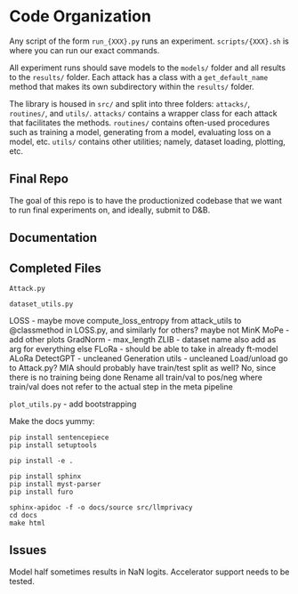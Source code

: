 # Code Organization

Any script of the form `run_{XXX}.py` runs an experiment. `scripts/{XXX}.sh` is where you can run our exact commands.

All experiment runs should save models to the `models/` folder and all results to the `results/` folder. Each attack has a class with a `get_default_name` method that makes its own subdirectory within the `results/` folder.

The library is housed in `src/` and split into three folders: `attacks/`, `routines/`, and `utils/`. `attacks/` contains a wrapper class for each attack that facilitates the methods. `routines/` contains often-used procedures such as training a model, generating from a model, evaluating loss on a model, etc. `utils/` contains other utilities; namely, dataset loading, plotting, etc.


## Final Repo

The goal of this repo is to have the productionized codebase that we want to run  final experiments on, and ideally, submit to D&B.

## Documentation


## Completed Files

`Attack.py`

`dataset_utils.py`

LOSS - maybe move compute_loss_entropy from attack_utils to @classmethod in LOSS.py, and similarly for others? maybe not
MinK
MoPe - add other plots
GradNorm - max_length
ZLIB - dataset name also add as arg for everything else
FLoRa - should be able to take in already ft-model
ALoRa
DetectGPT - uncleaned
Generation utils - uncleaned
Load/unload go to Attack.py?
MIA should probably have train/test split as well? No, since there is no training being done
Rename all train/val to pos/neg where train/val does not refer to the actual step in the meta pipeline


`plot_utils.py` - add bootstrapping

Make the docs yummy:
```
pip install sentencepiece
pip install setuptools

pip install -e .
```

```
pip install sphinx
pip install myst-parser
pip install furo

sphinx-apidoc -f -o docs/source src/llmprivacy
cd docs
make html
```

## Issues

Model half sometimes results in NaN logits.
Accelerator support needs to be tested.
